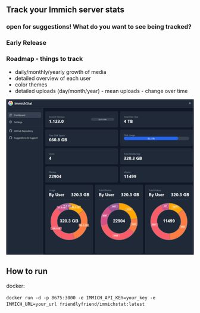 
## Track your Immich server stats 
### open for suggestions! What do you want to see being tracked?
### Early Release
### Roadmap - things to track
- daily/monthly/yearly growth of media
- detailed overview of each user
- color themes
- detailed uploads (day/month/year) - mean uploads - change over time


![preview.png](preview.png)

## How to run
docker:

`docker run -d -p 8675:3000 -e IMMICH_API_KEY=your_key -e IMMICH_URL=your_url friendlyfriend/immichstat:latest`

